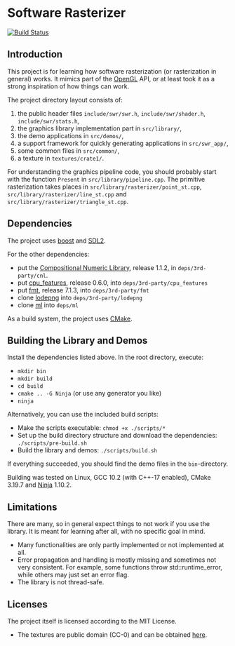 # Software Rasterizer

[![Build Status](https://travis-ci.com/flubbe/swr.svg?branch=main)](https://travis-ci.com/flubbe/swr)

## Introduction

This project is for learning how software rasterization (or rasterization in general) works. It mimics part of the
[OpenGL](https://www.khronos.org/opengl/) API, or at least took it as a strong inspiration of how things can work.

The project directory layout consists of:
 1. the public header files `include/swr/swr.h`, `include/swr/shader.h`, `include/swr/stats.h`,
 2. the graphics library implementation part in `src/library/`,
 3. the demo applications in `src/demos/`,
 4. a support framework for quickly generating applications in `src/swr_app/`,
 5. some common files in `src/common/`,
 6. a texture in `textures/crate1/`.

For understanding the graphics pipeline code, you should probably start with the function `Present` in `src/library/pipeline.cpp`.
The primitive rasterization takes places in `src/library/rasterizer/point_st.cpp`, `src/library/rasterizer/line_st.cpp` and `src/library/rasterizer/triangle_st.cpp`.

## Dependencies

The project uses [boost](https://www.boost.org/) and [SDL2](https://www.libsdl.org/). 

For the other dependencies:
- put the [Compositional Numeric Library](https://github.com/johnmcfarlane/cnl), release 1.1.2, in `deps/3rd-party/cnl`.
- put [cpu_features](https://github.com/google/cpu_features), release 0.6.0, into `deps/3rd-party/cpu_features`
- put [fmt](https://github.com/fmtlib/fmt), release 7.1.3, into `deps/3rd-party/fmt`
- clone [lodepng](https://github.com/lvandeve/lodepng) into `deps/3rd-party/lodepng`
- clone [ml](https://github.com/flubbe/ml) into `deps/ml`

As a build system, the project uses [CMake](https://cmake.org/).

## Building the Library and Demos

Install the dependencies listed above. In the root directory, execute:
- `mkdir bin`
- `mkdir build`
- `cd build`
- `cmake .. -G Ninja` (or use any generator you like)
- `ninja`

Alternatively, you can use the included build scripts:
- Make the scripts executable: `chmod +x ./scripts/*`
- Set up the build directory structure and download the dependencies: `./scripts/pre-build.sh`
- Build the library and demos: `./scripts/build.sh`

If everything succeeded, you should find the demo files in the `bin`-directory.

Building was tested on Linux, GCC 10.2 (with C++-17 enabled), CMake 3.19.7 and [Ninja](https://ninja-build.org/) 1.10.2.

## Limitations

There are many, so in general expect things to not work if you use the library. It is meant for learning after all,
with no specific goal in mind.
- Many functionalities are only partly implemented or not implemented at all.
- Error propagation and handling is mostly missing and sometimes not very consistent. For example, some functions
throw std::runtime_error, while others may just set an error flag.
- The library is not thread-safe.

## Licenses

The project itself is licensed according to the MIT License.
- The textures are public domain (CC-0) and can be obtained [here](https://opengameart.org/content/3-crate-textures-w-bump-normal).
